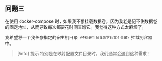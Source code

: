## 问题三

在使用 docker-compose 时，如果我不想挂载数据卷，因为我老是记不住数据卷的固定地址，从而导致每次都要花时间查询它。我觉得这种方式太麻烦了。

我希望将一个我任意指定的宿主机目录<small>（特别是当前目录下的某个目录）</small>挂载到容器中。

> [!info] 提示
> 特别是在映射配置文件目录时，我们通常会遇到这种需求！ 

